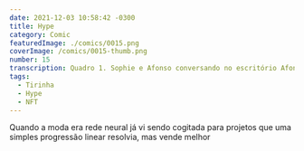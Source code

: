 ```yaml
---
date: 2021-12-03 10:58:42 -0300
title: Hype
category: Comic
featuredImage: ./comics/0015.png
coverImage: /comics/0015-thumb.png
number: 15
transcription: Quadro 1. Sophie e Afonso conversando no escritório Afonso fala "...então vamos colocar NFT nesse projeto.". Quadro 2. Sophie fala "Desculpe, mas não entendi o motivo, temos um servidor centralizando as operações". Quadro 3. Afonso fala "Nem sei o que é NFT. Só vamos colocar por que vende melhor.".
tags:
  - Tirinha
  - Hype
  - NFT
---
```


Quando a moda era rede neural já vi sendo cogitada para projetos que uma simples progressão linear resolvia, mas vende melhor
